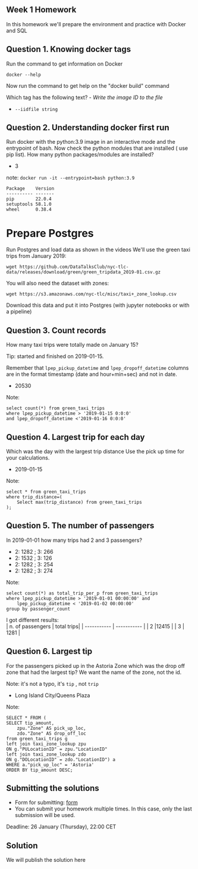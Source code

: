 ## Week 1 Homework

In this homework we'll prepare the environment 
and practice with Docker and SQL


## Question 1. Knowing docker tags

Run the command to get information on Docker 

```docker --help```

Now run the command to get help on the "docker build" command

Which tag has the following text? - *Write the image ID to the file* 

- `--iidfile string`

## Question 2. Understanding docker first run 

Run docker with the python:3.9 image in an interactive mode and the entrypoint of bash. 
Now check the python modules that are installed ( use pip list). 
How many python packages/modules are installed?

- 3

note: ```docker run -it --entrypoint=bash python:3.9```
```pip list
Package    Version
---------- -------
pip        22.0.4
setuptools 58.1.0
wheel      0.38.4
```
# Prepare Postgres

Run Postgres and load data as shown in the videos
We'll use the green taxi trips from January 2019:

```wget https://github.com/DataTalksClub/nyc-tlc-data/releases/download/green/green_tripdata_2019-01.csv.gz```

You will also need the dataset with zones:

```wget https://s3.amazonaws.com/nyc-tlc/misc/taxi+_zone_lookup.csv```

Download this data and put it into Postgres (with jupyter notebooks or with a pipeline)


## Question 3. Count records 

How many taxi trips were totally made on January 15?

Tip: started and finished on 2019-01-15. 

Remember that `lpep_pickup_datetime` and `lpep_dropoff_datetime` columns are in the format timestamp (date and hour+min+sec) and not in date.

- 20530


Note:
```
select count(*) from green_taxi_trips
where lpep_pickup_datetime > '2019-01-15 0:0:0' 
and lpep_dropoff_datetime <'2019-01-16 0:0:0'
```

## Question 4. Largest trip for each day

Which was the day with the largest trip distance
Use the pick up time for your calculations.

- 2019-01-15


Note:
```
select * from green_taxi_trips  
where trip_distance=(  
	Select max(trip_distance) from green_taxi_trips  
);  
```

## Question 5. The number of passengers

In 2019-01-01 how many trips had 2 and 3 passengers?
 
- 2: 1282 ; 3: 266
- 2: 1532 ; 3: 126
- 2: 1282 ; 3: 254
- 2: 1282 ; 3: 274


Note:
```
select count(*) as total_trip_per_p from green_taxi_trips
where lpep_pickup_datetime > '2019-01-01 00:00:00' and
	lpep_pickup_datetime < '2019-01-02 00:00:00'
group by passenger_count
```

I got different results:  
| n. of passengers     | total trips|
| ----------- | ----------- |
| 2   |12415       |
| 3     | 1281      |



## Question 6. Largest tip

For the passengers picked up in the Astoria Zone which was the drop off zone that had the largest tip?
We want the name of the zone, not the id.

Note: it's not a typo, it's `tip` , not `trip`

- Long Island City/Queens Plaza

Note:
```
SELECT * FROM (
SELECT tip_amount, 
    zpu."Zone" AS pick_up_loc,
	zdo."Zone" AS drop_off_loc
from green_taxi_trips g
left join taxi_zone_lookup zpu
ON g."PULocationID" = zpu."LocationID"
left join taxi_zone_lookup zdo
ON g."DOLocationID" = zdo."LocationID") a
WHERE a."pick_up_loc" = 'Astoria'
ORDER BY tip_amount DESC;
```

## Submitting the solutions

* Form for submitting: [form](https://forms.gle/EjphSkR1b3nsdojv7)
* You can submit your homework multiple times. In this case, only the last submission will be used. 

Deadline: 26 January (Thursday), 22:00 CET


## Solution

We will publish the solution here
